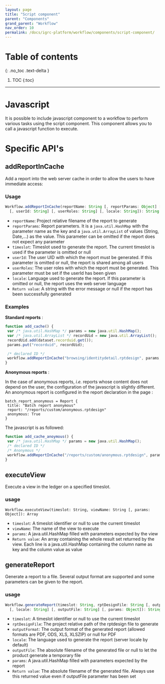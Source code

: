 ```yaml
---
layout: page
title: "Script component"
parent: "Components"
grand_parent: "Workflow"
nav_order: 10
permalink: /docs/igrc-platform/workflow/components/script-component/
---
```


# Table of contents
{: .no_toc .text-delta }

1. TOC
{:toc}
---

# Javascript

It is possible to include javascript component to a workflow to perform various tasks using the script component. This component allows you to call a javascript function to execute.

# Specific API's

## addReportInCache

Add a report into the web server cache in order to allow the users to have immediate access:

### Usage

```javascript
Workflow.addReportInCache(reportName: String [, reportParams: Object] [, timeslot: String]
  [, userId: String] [, userRoles: String] [, locale: String]): String
```

- `reportName`: Project relative filename of the report to generate
- `reportParams`: Report parameters. It is a `java.util.HashMap` with the parameter name as the key and a `java.util.ArrayList` of values (String, Date,...) as the value. This parameter can be omitted if the report does not expect any parameter
- `timeslot`: Timeslot used to generate the report. The current timeslot is used if the parameter is omitted or null
- `userId`: The user UID with which the report must be generated. If this parameter is omitted or null, the report is shared among all users
- `userRoles`: The user roles with which the report must be generated. This parameter must be set if the userId has been given
- `locale`: Language used to generate the report. If this parameter is omitted or null, the report uses the web server language
- `Return value`: A string with the error message or null if the report has been successfully generated

### Examples

**Standard reports** :    

```javascript
function add_cache() {
 var /* java.util.HashMap */ params = new java.util.HashMap();
 var /* java.util.ArrayList */ recordUid = new java.util.ArrayList();
 recordUid.add(dataset.recorduid.get());
 params.put("recorduid", recordUid);

 /* declared ID */
 workflow.addReportInCache("browsing/identitydetail.rptdesign", params, null, dataset.uid.get(), "user", "fr")
}
``` 

**Anonymous reports** :      

In the case of anonymous reports, _i.e._ reports whose content does not depend on the user, the configuration of the javascript is slightly different.   
An anonymous report is configured in the report declaration in the page :    

```
batch_report_anonymous = Report {
 title: "Batch report anonymous"
 report: "/reports/custom/anonymous.rptdesign"
 anonymous: True
}
```

The javascript is as followed:

```javascript
function add_cache_anoymous() {
 var /* java.util.HashMap */ params = new java.util.HashMap();
 /* declared ID */
 /* Anonymous */
 workflow.addReportInCache("/reports/custom/anonymous.rptdesign", params, null, null, null, "fr")
}
``` 

## executeView

Execute a view in the ledger on a specified timeslot.   

### usage

`Workflow.executeView(timeslot: String, viewName: String [, params: Object]): Array`   

- `timeslot`: A timeslot identifier or null to use the current timeslot
- `viewName`: The name of the view to execute
- `params`: A java.util.HashMap filled with parameters expected by the view
- `Return value`: An array containing the whole result set returned by the view. Each line is a java.util.HashMap containing the column name as key and the column value as value

## generateReport

Generate a report to a file. Several output format are supported and some parameters can be given to the report.

### usage

```javascript
Workflow.generateReport(timeslot: String, rptDesignFile: String [, outputFormat: String]
  [, locale: String] [, outputFile: String] [, params: Object]): String
```

- `timeslot`: A timeslot identifier or null to use the current timeslot
- `rptDesignFile`: The project relative path of the rptdesign file to generate
- `outputFormat`: The output format of the generated report (allowed formats are PDF, ODS, XLS, XLSZIP) or null for PDF
- `locale`: The language used to generate the report (server locale by default)
- `outputFile`: The absolute filename of the generated file or null to let the product generate a temporary file
- `params`: A java.util.HashMap filled with parameters expected by the report
- `Return value`: The absolute filename of the generated file. Always use this returned value even if outputFile parameter has been set

